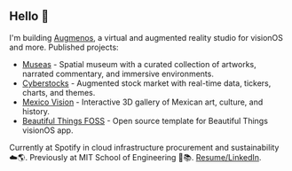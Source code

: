 ## Hello 👋

I'm building [Augmenos](https://www.augmenos.com), a virtual and augmented reality studio for visionOS and more. Published projects:
- [Museas](https://www.augmenos.com/museas) - Spatial museum with a curated collection of artworks, narrated commentary, and immersive  environments.
- [Cyberstocks](https://www.augmenos.com/cyberstocks) - Augmented stock market with real-time data, tickers, charts, and themes. 
- [Mexico Vision](https://www.augmenos.com/mexicovision) - Interactive 3D gallery of Mexican art, culture, and history.
- [Beautiful Things FOSS](https://github.com/augmenos/BeautifulThingsFOSS) - Open source template for Beautiful Things visionOS app.

Currently at Spotify in cloud infrastructure procurement and sustainability ☁️🌎.
Previously at MIT School of Engineering 🤖📚. [Resume/LinkedIn](https://www.linkedin.com/in/mggscm/).
